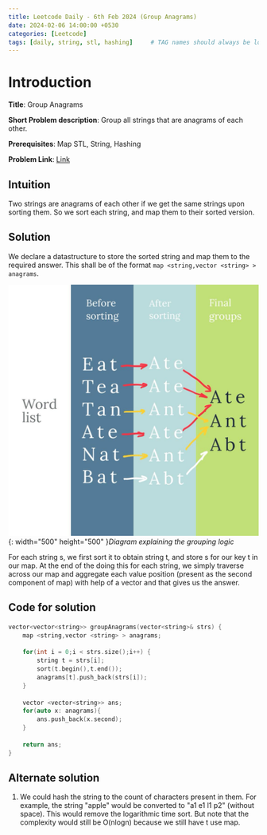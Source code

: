 ```yaml
---
title: Leetcode Daily - 6th Feb 2024 (Group Anagrams)
date: 2024-02-06 14:00:00 +0530
categories: [Leetcode]
tags: [daily, string, stl, hashing]     # TAG names should always be lowercase
---
```


# Introduction

**Title**: Group Anagrams

**Short Problem description**: Group all strings that are anagrams of each other.


**Prerequisites**: Map STL, String, Hashing

**Problem Link**: [Link](https://leetcode.com/problems/first-unique-character-in-a-string/description/?envType=daily-question&envId=2024-02-05)


## Intuition

Two strings are anagrams of each other if we get the same strings upon sorting them. So we sort each string, and map them to their sorted version.

## Solution

We declare a datastructure to store the sorted string and map them to the required answer. This shall be of the format ```map <string,vector <string> > anagrams```.

![Desktop View](/assets/img/feb6th.jpeg){: width="500" height="500" }_Diagram explaining the grouping logic_

For each string s, we first sort it to obtain string t, and store s for our key t in our map. At the end of the doing this for each string, we simply traverse across our map and aggregate each value position (present as the second component of map) with help of a vector and that gives us the answer.

## Code for solution

```cpp
vector<vector<string>> groupAnagrams(vector<string>& strs) {
    map <string,vector <string> > anagrams;

    for(int i = 0;i < strs.size();i++) {
        string t = strs[i];
        sort(t.begin(),t.end());
        anagrams[t].push_back(strs[i]);
    }

    vector <vector<string>> ans;
    for(auto x: anagrams){
        ans.push_back(x.second);
    }

    return ans;
}
```

## Alternate solution

1. We could hash the string to the count of characters present in them. For example, the string "apple" would be converted to "a1 e1 l1 p2" (without space). This would remove the logarithmic time sort. But note that the complexity would still be O(nlogn) because we still have t use map.
